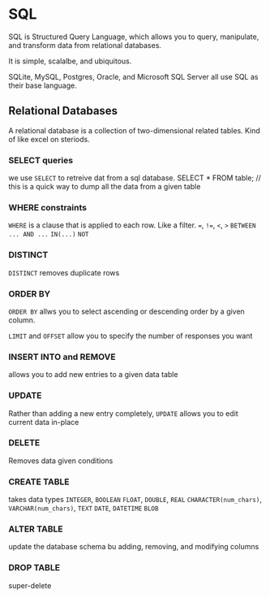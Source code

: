 # SQL 
SQL is Structured Query Language, which allows you to query, manipulate, and transform data from relational databases. 

It is simple, scalalbe, and ubiquitous.

SQLite, MySQL, Postgres, Oracle, and Microsoft SQL Server all use SQL as their base language. 

## Relational Databases
A relational database is a collection of two-dimensional related tables. Kind of like excel on steriods. 

### SELECT queries
we use `SELECT` to retreive dat from a sql database. 
  SELECT * FROM table;
  // this is a quick way to dump all the data from a given table
### WHERE constraints
`WHERE` is a clause that is applied to each row. Like a filter. 
  `=`, `!=`, `<`, `>`
  `BETWEEN ... AND ...`
  `IN(...)`
  `NOT`
### DISTINCT
`DISTINCT` removes duplicate rows 
### ORDER BY
`ORDER BY` allws you to select ascending or descending order by a given column.

`LIMIT` and `OFFSET` allow you to specify the number of responses you want
### INSERT INTO and REMOVE 
allows you to add new entries to a given data table

### UPDATE
Rather than adding a new entry completely, `UPDATE` allows you to edit current data in-place

### DELETE
Removes data given conditions 

### CREATE TABLE 
takes data types
  `INTEGER`, `BOOLEAN`
  `FLOAT`, `DOUBLE`, `REAL`
  `CHARACTER(num_chars)`, `VARCHAR(num_chars)`, `TEXT`
  `DATE`, `DATETIME`
  `BLOB`

### ALTER TABLE
update the database schema bu adding, removing, and modifying columns

### DROP TABLE
super-delete 
